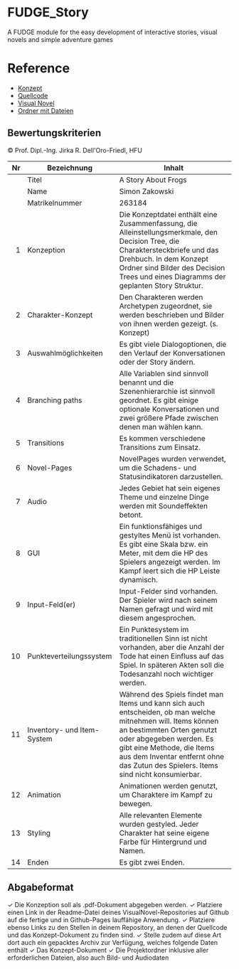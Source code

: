 # FUDGE_Story
A FUDGE module for the easy development of interactive stories, visual novels and simple adventure games


# Reference
- [Konzept](https://github.com/Simon-Za/VisualNovel/Konzept)
- [Quellcode](https://github.com/Simon-Za/VisualNovel/tree/main/MyNovel)
- [Visual Novel](https://simon-za.github.io/VisualNovel/MyNovel/MyNovel.html)
- [Ordner mit Dateien](https://1drv.ms/f/s!Am6xZ3TlLhKJ0WwQwby2Itx-6BGW?e=WKaLeo)

## Bewertungskriterien
© Prof. Dipl.-Ing. Jirka R. Dell'Oro-Friedl, HFU  

| Nr | Bezeichnung           | Inhalt |
|---:|-----------------------|------|
|    | Titel                 | A Story About Frogs  |
|    | Name                  | Simon Zakowski  |
|    | Matrikelnummer        | 263184  |
|  1 | Konzeption     | Die Konzeptdatei enthält eine Zusammenfassung, die Alleinstellungsmerkmale, den Decision Tree, die Charaktersteckbriefe und das Drehbuch. In dem Konzept Ordner sind Bilder des Decision Trees und eines Diagramms der geplanten Story Struktur. |
|  2 | Charakter-Konzept     | Den Charakteren werden Archetypen zugeordnet, sie werden beschrieben und Bilder von ihnen werden gezeigt. (s. Konzept)           |
|  3 | Auswahlmöglichkeiten | Es gibt viele Dialogoptionen, die den Verlauf der Konversationen oder der Story ändern.    |
|  4 | Branching paths      | Alle Variablen sind sinnvoll benannt und die Szenenhierarchie ist sinnvoll geordnet. Es gibt einige optionale Konversationen und zwei größere Pfade zwischen denen man wählen kann. |
|  5 | Transitions            |  Es kommen verschiedene Transitions zum Einsatz. |
|  6 | Novel-Pages            | NovelPages wurden verwendet, um die Schadens- und Statusindikatoren darzustellen. |
|  7 |         Audio         | Jedes Gebiet hat sein eigenes Theme und einzelne Dinge werden mit Soundeffekten betont.  |
|  8 |         GUI            | Ein funktionsfähiges und gestyltes Menü ist vorhanden. Es gibt eine Skala bzw. ein Meter, mit dem die HP des Spielers angezeigt werden. Im Kampf leert sich die HP Leiste dynamisch. |
|  9 | Input-Feld(er)          | Input-Felder sind vorhanden. Der Spieler wird nach seinem Namen gefragt und wird mit diesem angesprochen. |
|  10 | Punkteverteilungssystem     | Ein Punktesystem im traditionellen Sinn ist nicht vorhanden, aber die Anzahl der Tode hat einen Einfluss auf das Spiel. In späteren Akten soll die Todesanzahl noch wichtiger werden.  |
|  11 | Inventory- und Item-System     | Während des Spiels findet man Items und kann sich auch entscheiden, ob man welche mitnehmen will. Items können an bestimmten Orten genutzt oder abgegeben werden. Es gibt eine Methode, die Items aus dem Inventar entfernt ohne das Zutun des Spielers. Items sind nicht konsumierbar. |
| 12 | Animation     | Animationen werden genutzt, um Charaktere im Kampf zu bewegen. |
| 13 | Styling          | Alle relevanten Elemente wurden gestyled. Jeder Charakter hat seine eigene Farbe für Hintergrund und Namen.   |
| 14 | Enden          | Es gibt zwei Enden. |



##  Abgabeformat

✓ Die Konzeption soll als .pdf-Dokument abgegeben werden.
✓ Platziere einen Link in der Readme-Datei deines VisualNovel-Repositories auf Github auf die fertige und in Github-Pages lauffähige Anwendung.
✓ Platziere ebenso Links zu den Stellen in deinem Repository, an denen der Quellcode und das Konzept-Dokument zu finden sind.
✓ Stelle zudem auf diese Art dort auch ein gepacktes Archiv zur Verfügung, welches folgende Daten enthält
  ✓ Das Konzept-Dokument 
  ✓ Die Projektordner inklusive aller erforderlichen Dateien, also auch Bild- und Audiodaten
